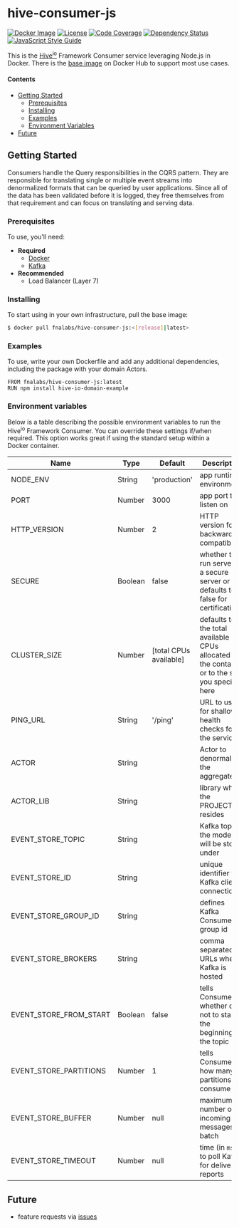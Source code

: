 # hive-consumer-js

[![Docker Image][docker-image]][docker-url]
[![License][license-image]][license-url]
[![Code Coverage][codecov-image]][codecov-url]
[![Dependency Status][depstat-image]][depstat-url]
[![JavaScript Style Guide][style-image]][style-url]

This is the [Hive<sup>io</sup>](https://hiveframework.io/) Framework Consumer service leveraging Node.js in Docker. There is the [base image](https://hub.docker.com/r/fnalabs/hive-consumer-js/) on Docker Hub to support most use cases.

#### Contents
- [Getting Started](#getting-started)
  - [Prerequisites](#prerequisites)
  - [Installing](#installing)
  - [Examples](#examples)
  - [Environment Variables](#environment-variables)
- [Future](#future)

## Getting Started
Consumers handle the Query responsibilities in the CQRS pattern. They are responsible for translating single or multiple event streams into denormalized formats that can be queried by user applications. Since all of the data has been validated before it is logged, they free themselves from that requirement and can focus on translating and serving data.

### Prerequisites
To use, you'll need:
- **Required**
  - [Docker](https://www.docker.com/)
  - [Kafka](https://kafka.apache.org/)
- **Recommended**
  - Load Balancer (Layer 7)

### Installing
To start using in your own infrastructure, pull the base image:
```sh
$ docker pull fnalabs/hive-consumer-js:<[release]|latest>
```

### Examples
To use, write your own Dockerfile and add any additional dependencies, including the package with your domain Actors.
```
FROM fnalabs/hive-consumer-js:latest
RUN npm install hive-io-domain-example
```

### Environment variables
Below is a table describing the possible environment variables to run the Hive<sup>io</sup> Framework Consumer. You can override these settings if/when required. This option works great if using the standard setup within a Docker container.

Name                    | Type     | Default                 | Description
----------------------- | -------- | ----------------------- | -------------------------------------------------------
NODE_ENV                | String   | 'production'            | app runtime environment
PORT                    | Number   | 3000                    | app port to listen on
HTTP_VERSION            | Number   | 2                       | HTTP version for backward compatibility
SECURE                  | Boolean  | false                   | whether to run server as a secure server or not. defaults to false for certifications
CLUSTER_SIZE            | Number   | [total CPUs available]  | defaults to the total available CPUs allocated to the container or to the size you specify here
PING_URL                | String   | '/ping'                 | URL to use for shallow health checks for the service
ACTOR                   | String   |                         | Actor to denormalize the aggregates
ACTOR_LIB               | String   |                         | library where the PROJECTION resides
EVENT_STORE_TOPIC       | String   |                         | Kafka topic the models will be stored under
EVENT_STORE_ID          | String   |                         | unique identifier for Kafka client connection
EVENT_STORE_GROUP_ID    | String   |                         | defines Kafka Consumer group id
EVENT_STORE_BROKERS     | String   |                         | comma separated URLs where Kafka is hosted
EVENT_STORE_FROM_START  | Boolean  | false                   | tells Consumer whether or not to start at the beginning of the topic
EVENT_STORE_PARTITIONS  | Number   | 1                       | tells Consumer how many partitions to consume
EVENT_STORE_BUFFER      | Number   | null                    | maximum number of incoming messages to batch
EVENT_STORE_TIMEOUT     | Number   | null                    | time (in `ms`) to poll Kafka for delivery reports

## Future
- feature requests via [issues](https://github.com/fnalabs/hive-consumer-js/issues)

[docker-image]: https://images.microbadger.com/badges/version/fnalabs/hive-consumer-js.svg
[docker-url]: https://hub.docker.com/r/fnalabs/hive-consumer-js/

[license-image]: https://img.shields.io/badge/License-Apache%202.0-blue.svg
[license-url]: https://github.com/fnalabs/hive-consumer-js/blob/master/LICENSE

[codecov-image]: https://img.shields.io/codecov/c/github/fnalabs/hive-consumer-js.svg
[codecov-url]: https://codecov.io/gh/fnalabs/hive-consumer-js

[depstat-image]: https://img.shields.io/david/fnalabs/hive-consumer-js.svg
[depstat-url]: https://david-dm.org/fnalabs/hive-consumer-js

[style-image]: https://img.shields.io/badge/code_style-standard-brightgreen.svg
[style-url]: https://standardjs.com
